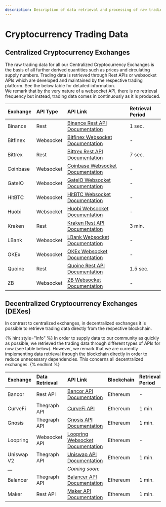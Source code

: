 ```yaml
---
description: Description of data retrieval and processing of raw trading data
---
```


# Cryptocurrency Trading Data

## Centralized Cryptocurrency  Exchanges

The raw trading data for all our Centralized Cryptocurrency Exchanges is the basis of all further derived quantities such as prices and circulating supply numbers. Trading data is retrieved through Rest APIs or websocket APIs  which are developed and maintained by the respective trading platform. See the below table for detailed information.   
We remark that by the very nature of a websocket API, there is no retrieval frequency but instead, trading data comes in continuously as it is produced.

| Exchange | API Type | API Link | Retrieval Period |
| :--- | :--- | :--- | :--- |
| Binance | Rest | [Binance Rest API Documentation](https://binance-docs.github.io/apidocs/spot/en/#introduction) | 1 sec. |
| Bitfinex | Websocket | [Bitfinex Websocket Documentation](https://docs.bitfinex.com/docs/ws-general) | - |
| Bittrex   | Rest | [Bittrex Rest API Documentation](https://bittrex.github.io/api/v1-1) | 7 sec. |
| Coinbase | Websocket | [Coinbase Websocket Documentation](https://docs.pro.coinbase.com/) | - |
| GateIO | Websocket | [GateIO Websocket Documentation](https://www.gate.io/docs/websocket/index.html) | - |
| HitBTC | Websocket | [HitBTC Websocket Documentation](https://api.hitbtc.com/#socket-api-reference) | - |
| Huobi | Websocket | [Huobi Websocket Documentation](https://huobiapi.github.io/docs/spot/v1/en/#websocket-market-data) | - |
| Kraken | Rest | [Kraken Rest API Documentation](https://www.kraken.com/features/api#public-market-data) | 3 min. |
| LBank | Websocket | [LBank Websocket Documentation](https://docs.lbkex.net/en/#websocket-api-market-data) | - |
| OKEx | Websocket | [OKEx Websocket Documentation](https://www.okex.com/docs/en/#ws_swap-README) | - |
| Quoine | Rest | [Quoine Rest API Documentation](https://developers.liquid.com/) | 1.5 sec.  |
| ZB | Websocket | [ZB Websocket Documentation](https://www.zb.com/api#WebSocket%20API) | - |

## Decentralized Cryptocurrency Exchanges \(DEXes\)

In contrast to centralized exchanges, in decentralized exchanges it is possible to retrieve trading data directly from the respective blockchain.

{% hint style="info" %}
 In order to supply data to our community as quickly as possible, we retrieved the trading data through different types of APIs for now \(see table below\). However, we remark that we are currently implementing data retrieval through the blockchain directly in order to reduce unnecessary dependencies. This concerns all decentralized exchanges.
{% endhint %}

| Exchange | Data Retrieval | API Link | Blockchain | Retrieval Period |
| :--- | :--- | :--- | :--- | :--- |
| Bancor | Rest API | [Bancor API Documentation](https://support.bancor.network/hc/en-us/articles/360002246912-Price-Discovery-value-API) | Ethereum | - |
| CurveFi | Thegraph API | [CurveFi API](https://thegraph.com/explorer/subgraph/blocklytics/curve) | Ethereum | 1 min. |
| Gnosis | Thegraph API | [Gnosis API Documentation](https://github.com/gnosis/dex-subgraph)  | Ethereum | 1 min. |
| Loopring | Websocket API | [Loopring Websocket Documentation](https://docs.loopring.io/en/websocket/overview.html) | Ethereum | - |
| Uniswap V2 | Thegraph API | [Uniswap API Documentation](https://github.com/uniswap/uniswap-v2-subgraph) | Ethereum | 1 min. |
| \_\_ |  | _Coming soon:_ |  |  |
| Balancer | Thegraph API | [Balancer API Documentation](https://github.com/balancer-labs/balancer-subgraph) | Ethereum | 1 min. |
| Maker | Rest API | [Maker API Documentation](https://developer.makerdao.com/oasis/api/2/) | Ethereum | 1 min. |

